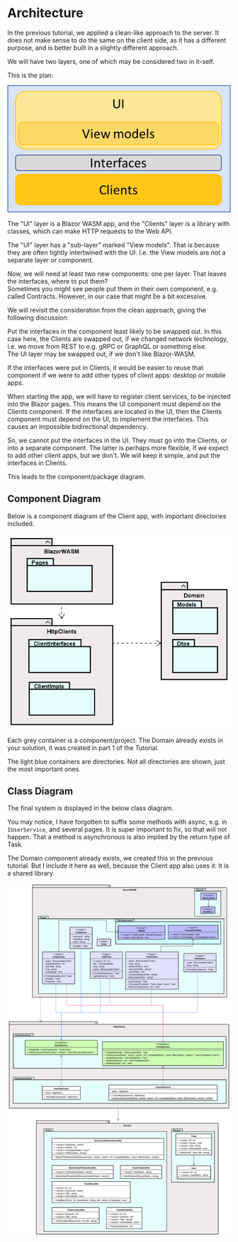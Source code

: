 # Architecture

In the previous tutorial, we applied a clean-like approach to the server. 
It does not make sense to do the same on the client side, as it has a different purpose, and is better built in a slightly different approach.

We will have two layers, one of which may be considered two in it-self.

This is the plan:

![img.png](Resources/ClientArchitecture.png)

The "UI" layer is a Blazor WASM app, and the "Clients" layer is a library with classes, which can make HTTP requests to the Web API.

The "UI" layer has a "sub-layer" marked "View models". That is because they are often tightly intertwined with the UI. I.e. the View models are not a separate layer or component.

Now, we will need at least two new components: one per layer. That leaves the interfaces, where to put them?\
Sometimes you might see people put them in their own component, e.g. called Contracts. However, in our case that might be a bit excessive.

We will revisit the consideration from the clean approach, giving the following discussion: 

Put the interfaces in the component least likely to be swapped out. In this case here, the Clients are swapped out, if we changed network technology, i.e. we move from REST to e.g. gRPC or GraphQL or something else.\
The UI layer may be swapped out, if we don't like Blazor-WASM.  

If the interfaces were put in Clients, it would be easier to reuse that component if we were to add other types of client apps: desktop or mobile apps. 

When starting the app, we will have to register client services, to be injected into the Blazor pages. 
This means the UI component must depend on the Clients component. 
If the interfaces are located in the UI, then the Clients component must depend on the UI, to implement the interfaces. 
This causes an impossible bidirectional dependency.

So, we cannot put the interfaces in the UI. 
They must go into the Clients, or into a separate component. 
The latter is perhaps more flexible, if we expect to add other client apps, but we don't. 
We will keep it simple, and put the interfaces in Clients.

This leads to the component/package diagram.

## Component Diagram

Below is a component diagram of the Client app, with important directories included.

![img.png](Resources/ClientComponentDiagram.png)

Each grey container is a component/project. The Domain already exists in your solution, it was created in part 1 of the Tutorial.

The light blue containers are directories. Not all directories are shown, just the most important ones.

## Class Diagram

The final system is displayed in the below class diagram.

You may notice, I have forgotten to suffix some methods with async, e.g. in `IUserService`, and several pages. It is super important to fix, so that will not happen. That a method is asynchronous is also implied by the return type of Task.

The Domain component already exists, we created this in the previous tutorial. But I include it here as well, because the Client app also uses it: It is a shared library.

![](Resources/ClassDiagram.svg)

